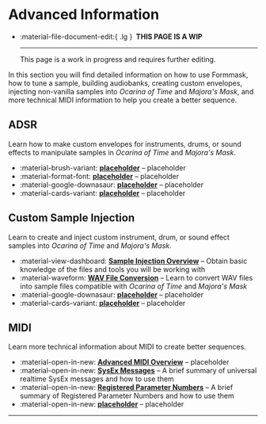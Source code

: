 # Advanced Information

<div class="grid cards" markdown>

-   :material-file-document-edit:{ .lg } __&nbsp;THIS PAGE IS A WIP__
  
    ---

    This page is a work in progress and requires further editing.

</div>

In this section you will find detailed information on how to use Formmask, how to tune a sample, building audiobanks, creating custom envelopes, injecting non-vanilla samples into *Ocarina of Time* and *Majora's Mask*, and more technical MIDI information to help you create a better sequence.

## ADSR
Learn how to make custom envelopes for instruments, drums, or sound effects to manipulate samples in *Ocarina of Time* and *Majora's Mask*.

<div class="grid cards" markdown>

- :material-brush-variant: __[placeholder]__ – placeholder
- :material-format-font: __[placeholder]__ – placeholder
- :material-google-downasaur: __[placeholder]__ – placeholder
- :material-cards-variant: __[placeholder]__ – placeholder

</div>

  [placeholder]: placeholder.md
  [placeholder]: placeholder.md
  [placeholder]: placeholder.md
  [placeholder]: placeholder.md

## Custom Sample Injection
Learn to create and inject custom instrument, drum, or sound effect samples into *Ocarina of Time* and *Majora's Mask*.

<div class="grid cards" markdown>

- :material-view-dashboard: __[Sample Injection Overview]__ – Obtain basic knowledge of the files and tools you will be working with
- :material-waveform: __[WAV File Conversion]__ – Learn to convert WAV files into sample files compatible with *Ocarina of Time* and *Majora's Mask*
- :material-google-downasaur: __[placeholder]__ – placeholder
- :material-cards-variant: __[placeholder]__ – placeholder

</div>

  [Sample Injection Overview]: sampling/overview.md
  [WAV File Conversion]: sampling/wav-conversion.md
  [placeholder]: placeholder.md
  [placeholder]: placeholder.md

## MIDI
Learn more technical information about MIDI to create better sequences.

<div class="grid cards" markdown>

- :material-open-in-new: <a href="midi/overview" target="_blank"><b>Advanced MIDI Overview</b></a> – placeholder
- :material-open-in-new: <a href="midi/sysex" target="_blank"><b>SysEx Messages</b></a> – A brief summary of universal realtime SysEx messages and how to use them
- :material-open-in-new: <a href="midi/rpns" target="_blank"><b>Registered Parameter Numbers</b></a> – A brief summary of Registered Parameter Numbers and how to use them
- :material-open-in-new: <a href="" target="_blank"><b>placeholder</b></a> – placeholder

</div>

-----